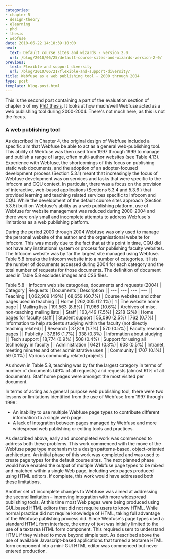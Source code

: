```yaml
---
categories:
- chapter-5
- design-theory
- elearning
- phd
- thesis
- webfuse
date: 2010-06-22 14:18:39+10:00
next:
  text: Default course sites and wizards - version 2.0
  url: /blog/2010/06/25/default-course-sites-and-wizards-version-2-0/
previous:
  text: Flexible and support diversity
  url: /blog/2010/06/21/flexible-and-support-diversity/
title: Webfuse as a web publishing tool - 2000 through 2004
type: post
template: blog-post.html
---
```

This is the second post containing a part of the evaluation section of chapter 5 of my [PhD thesis](/blog/research/phd-thesis/). It looks at how much/well Webfuse acted as a web publishing tool during 2000-2004. There's not much here, as this is not the focus.

### A web publishing tool

As described in Chapter 4, the original design of Webfuse included a specific aim that Webfuse be able to act as a general web-publishing tool. This ability of Webfuse was then used from 1997 through 1999 to manage and publish a range of large, often multi-author websites (see Table 4.13). Experience with Webfuse, the shortcomings of this focus on publishing static web documents, and the adoption of an adopter-focused development process (Section 5.3.1) meant that increasingly the focus of Webfuse development was on services and tasks that were specific to the Infocom and CQU context. In particular, there was a focus on the provision of interactive, web-based applications (Sections 5.3.4 and 5.3.6 ) that provided learning and teaching related services specific to Infocom and CQU. While the development of the default course sites approach (Section 5.3.5) built on Webfuse's ability as a web publishing platform, use of Webfuse for website management was reduced during 2000-2004 and there were only small and incomplete attempts to address Webfuse's limitations as a web publishing platform.

During the period 2000 through 2004 Webfuse was only used to manage the personal website of the author and the organisational website for Infocom. This was mostly due to the fact that at this point in time, CQU did not have any institutional system or process for publishing faculty websites. The Infocom website was by far the largest site managed using Webfuse. Table 5.8 breaks the Infocom website into a number of categories. It lists the number of documents accessed during 2004 for each category and the total number of requests for those documents. The definition of document used in Table 5.8 excludes images and CSS files.

Table 5.8 - Infocom web site categories, documents and requests (2004)
| Category | Requests | Documents | Description |
| --- | --- | --- | --- |
| Teaching | 1,062,909 (49%) | 68,659 (60.7%) | Course websites and other pages used in teaching |
| Home | 262,005 (12.1%) | 1 | The website home page |
| Mailing lists | 191,563 (8.8%) | 11,966 (10.6%) | Archives of misc. non-teaching mailing lists |
| Staff | 163,449 (7.5%) | 2218 (2%) | Home pages for faculty staff |
| Student support | 55,090 (2.5%) | 762 (0.7%) | Information to help students studying within the faculty (not directly teaching related) |
| Research | 37,819 (1.7%) | 570 (0.5%) | Faculty research pages |
| Publicity | 37,816 (1.7%) | 338 (0.3%) | Information about studying |
| Tech support | 18,774 (0.9%) | 508 (0.4%) | Support for using all technology in faculty |
| Administration | 6421 (0.3%) | 608 (0.5%) | Intranet, meeting minutes and other administrative uses |
| Community | 1707 (0.1%) | 59 (0.1%) | Various community related projects |

As shown in Table 5.8, teaching was by far the largest category in terms of number of documents (49% of all requests) and requests (almost 61% of all documents). Staff home pages were amongst the most visited per document.

In terms of acting as a general purpose web publishing tool, there were two lessons or limitations identified from the use of Webfuse from 1997 through 1999:

- An inability to use multiple Webfuse page types to contribute different information to a single web page.
- A lack of integration between pages managed by Webfuse and more widespread web publishing or editing tools and practices.

As described above, early and uncompleted work was commenced to address both these problems. This work commenced with the move of the Webfuse page type mechanism to a design patterns-based, object-oriented architecture. An initial phase of this work was completed and was used to create page types for the default course sites. The next planned phase would have enabled the output of multiple Webfuse page types to be mixed and matched within a single Web page, including web pages produced using HTML editors. If complete, this work would have addressed both these limitations.

Another set of incomplete changes to Webfuse was aimed at addressing the second limitation – improving integration with more widespread publishing tools. At this time most Web pages were being produced using GUI\_based HTML editors that did not require users to know HTML. While normal practice did not require knowledge of HTML, taking full advantage of the Webfuse publishing process did. Since Webfuse's page types used a standard HTML form interface, the entry of text was initially limited to the use of a textarea HTML form component. This required users to understand HTML if they wished to move beyond simple text. As described above the use of available Javascript-based applications that turned a textarea HTML form component into a mini-GUI HTML editor was commenced but never entered production.